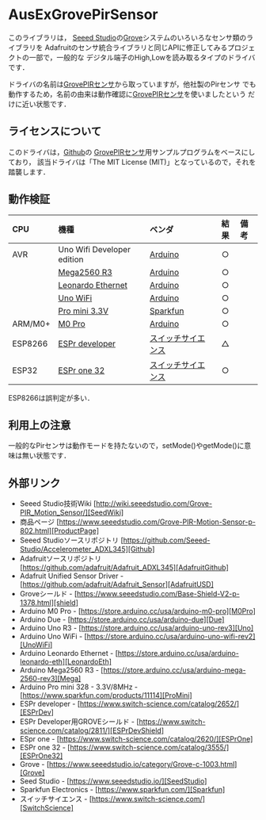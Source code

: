 # AusExGrovePirSensor

このライブラリは，
[Seeed Studio][SeedStudio]の[Grove][Grove]システムのいろいろなセンサ類のライブラリを
Adafruitのセンサ統合ライブラリと同じAPIに修正してみるプロジェクトの一部で，一般的な
デジタル端子のHigh,Lowを読み取るタイプのドライバです．

ドライバの名前は[GrovePIRセンサ][ProductPage]から取っていますが，他社製のPirセンサ
でも動作するため，名前の由来は動作確認に[GrovePIRセンサ][ProductPage]を使いましたという
だけに近い状態です．

## ライセンスについて

このドライバは，[Github][GitHub]の
[GrovePIRセンサ][ProductPage]用サンプルプログラムをベースにしており，
該当ドライバは「The MIT License (MIT)」となっているので，それを踏襲します．


## 動作検証

|CPU| 機種 |ベンダ| 結果 | 備考 |
| :--- | :--- | :--- | :---: | :--- |
|AVR| Uno Wifi Developer edition  |[Arduino][Arduino]| ○ |  |
|       | [Mega2560 R3][Mega] |[Arduino][Arduino] | ○ |  |
|       | [Leonardo Ethernet][LeonardoEth] |[Arduino][Arduino] | ○ | |
|       | [Uno WiFi][UnoWiFi] |[Arduino][Arduino] | ○ | |
|       | [Pro mini 3.3V][ProMini] | [Sparkfun][Sparkfun] | ○ | |
| ARM/M0+ | [M0 Pro][M0Pro] |[Arduino][Arduino]| ○ ||
|ESP8266| [ESPr developer][ESPrDev]| [スイッチサイエンス][SwitchScience]| △ | |
|ESP32 |[ESPr one 32][ESPrOne32] | [スイッチサイエンス][SwitchScience] | ○ |　|

ESP8266は誤判定が多い．

## 利用上の注意
一般的なPirセンサは動作モードを持たないので，setMode()やgetMode()に意味は無い状態です．

## 外部リンク

- Seeed Studio技術Wiki [http://wiki.seeedstudio.com/Grove-PIR_Motion_Sensor/][SeedWiki]
- 商品ページ [https://www.seeedstudio.com/Grove-PIR-Motion-Sensor-p-802.html][ProductPage]
- Seeed Studioソースリポジトリ [https://github.com/Seeed-Studio/Accelerometer_ADXL345][Github]
- Adafruitソースリポジトリ [https://github.com/adafruit/Adafruit_ADXL345][AdafruitGithub]
- Adafruit Unified Sensor Driver - [https://github.com/adafruit/Adafruit_Sensor][AdafruitUSD]
- Groveシールド - [https://www.seeedstudio.com/Base-Shield-V2-p-1378.html][shield]
- Arduino M0 Pro - [https://store.arduino.cc/usa/arduino-m0-pro][M0Pro]
- Arduino Due - [https://store.arduino.cc/usa/arduino-due][Due]
- Arduino Uno R3 - [https://store.arduino.cc/usa/arduino-uno-rev3][Uno]
- Arduino Uno WiFi - [https://store.arduino.cc/usa/arduino-uno-wifi-rev2][UnoWiFi]
- Arduino Leonardo Ethernet - [https://store.arduino.cc/usa/arduino-leonardo-eth][LeonardoEth]
- Arduino Mega2560 R3 - [https://store.arduino.cc/usa/arduino-mega-2560-rev3][Mega]
- Arduino Pro mini 328 - 3.3V/8MHz - [https://www.sparkfun.com/products/11114][ProMini]
- ESPr developer - [https://www.switch-science.com/catalog/2652/][ESPrDev]
- ESPr Developer用GROVEシールド - [https://www.switch-science.com/catalog/2811/][ESPrDevShield]
- ESpr one - [https://www.switch-science.com/catalog/2620/][ESPrOne]
- ESPr one 32 - [https://www.switch-science.com/catalog/3555/][ESPrOne32]
- Grove - [https://www.seeedstudio.io/category/Grove-c-1003.html][Grove]
- Seed Studio - [https://www.seeedstudio.io/][SeedStudio]
- Sparkfun Electronics - [https://www.sparkfun.com/][Sparkfun]
- スイッチサイエンス - [https://www.switch-science.com/][SwitchScience]


[Grove]:https://www.seeedstudio.io/category/Grove-c-1003.html
[SeedStudio]:https://www.seeedstudio.io/
[Adafruit]:https://www.adafruit.com/
[ProductPage]:https://www.seeedstudio.com/Grove-Dust-Sensor-p-1050.html
[SeedWiki]:http://wiki.seeedstudio.com/Grove-3-Axis_Digital_Accelerometer-16g/
[GitHub]:https://github.com/Seeed-Studio/PIR_Motion_Sensor
[AdafruitGithub]:https://github.com/adafruit/Adafruit_ADXL345
[AdafruitUSD]:https://github.com/adafruit/Adafruit_Sensor
[shield]:https://www.seeedstudio.com/Base-Shield-V2-p-1378.html
[M0Pro]:https://store.arduino.cc/usa/arduino-m0-pro
[Due]:https://store.arduino.cc/usa/arduino-due
[Uno]:https://store.arduino.cc/usa/arduino-uno-rev3
[UnoWiFi]:https://store.arduino.cc/usa/arduino-uno-wifi-rev2
[Mega]:https://store.arduino.cc/usa/arduino-mega-2560-rev3
[LeonardoEth]:https://store.arduino.cc/usa/arduino-leonardo-eth
[ProMini]:https://www.sparkfun.com/products/11114
[ESPrDev]:https://www.switch-science.com/catalog/2652/
[ESPrDevShield]:https://www.switch-science.com/catalog/2811
[ESPrOne]:https://www.switch-science.com/catalog/2620/
[ESPrOne32]:https://www.switch-science.com/catalog/3555/
[Grove]:https://www.seeedstudio.io/category/Grove-c-1003.html
[SeedStudio]:https://www.seeedstudio.io/
[Arduino]:http://https://www.arduino.cc/
[Sparkfun]:https://www.sparkfun.com/
[SwitchScience]:https://www.switch-science.com/